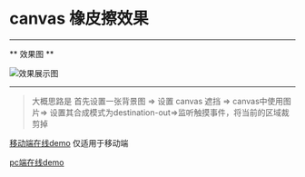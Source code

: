 
# canvas 橡皮擦效果
---
** 效果图 ** 

![效果展示图](./public/static/images/153767988119261.gif)

---

> 大概思路是 首先设置一张背景图 => 设置 canvas 遮挡 => canvas中使用图片=> 设置其合成模式为destination-out=>监听触摸事件，将当前的区域裁剪掉

[移动端在线demo](https://maocanhua.cn/simple/index.html) 仅适用于移动端

[pc端在线demo](https://maocanhua.cn/simple/pc_demo/index.html)